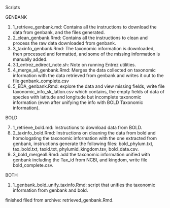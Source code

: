 Scripts

GENBANK
1) 1_retrieve_genbank.md: Contains all the instructions to download the data from genbank, and the files generated.
2) 2_clean_genbank.Rmd: Contains all the instructions to clean and process the raw data downloaded from genbank.
3) 3_taxinfo_genbank.Rmd: The taxonomic information is downloaded, then processed and formatted, and some of the missing information is manually added. 
4) 3.1_entrez_edirect_note.sh: Note on running Entrez utilities.
5) 4_merge_all_genbank.Rmd: Merges the data collected  on taxonomic information with the data retrieved from genbank and writes it out to the file genbank_complete.csv
6) 5_EDA_genbank.Rmd: explore the data and view missing fields, write file taxonomic_info_sk_latlon.csv which contains, the empty fields of data of species with latitude and longitude but incomplete taxonomic information (even after unifying the info with BOLD Taxonomic information).

BOLD

7) 1_retrieve_bold.md: Instructions to download  data from BOLD.
8) 2_taxinfo_bold.Rmd: Instructions on cleaning the data from bold and homologating the taxonomic information with the one extracted from genbank, instructions generate the following files: bold_phylum.txt, tax_bold.txt, taxid.txt, phylumid_kingdom.tsv, bold_data.csv.
9) 3_bold_mergeall.Rmd: add the taxonomic information unified with genbank including the Tax_id from NCBI, and kingdom, write file bold_complete.csv.

BOTH
1) 1_genbank_bold_unify_taxinfo.Rmd: script that unifies the taxonomic information from genbank and bold. 

finished filed from archive:
retrieved_genbank.Rmd.

